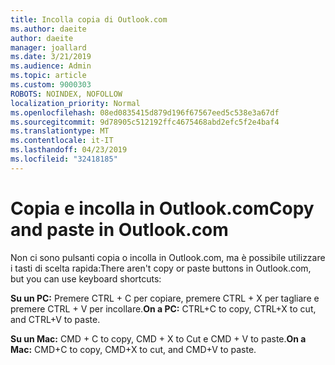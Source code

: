 ```yaml
---
title: Incolla copia di Outlook.com
ms.author: daeite
author: daeite
manager: joallard
ms.date: 3/21/2019
ms.audience: Admin
ms.topic: article
ms.custom: 9000303
ROBOTS: NOINDEX, NOFOLLOW
localization_priority: Normal
ms.openlocfilehash: 08ed0835415d879d196f67567eed5c538e3a67df
ms.sourcegitcommit: 9d78905c512192ffc4675468abd2efc5f2e4baf4
ms.translationtype: MT
ms.contentlocale: it-IT
ms.lasthandoff: 04/23/2019
ms.locfileid: "32418185"
---
```

# <a name="copy-and-paste-in-outlookcom"></a><span data-ttu-id="dd164-102">Copia e incolla in Outlook.com</span><span class="sxs-lookup"><span data-stu-id="dd164-102">Copy and paste in Outlook.com</span></span>

<span data-ttu-id="dd164-103">Non ci sono pulsanti copia o incolla in Outlook.com, ma è possibile utilizzare i tasti di scelta rapida:</span><span class="sxs-lookup"><span data-stu-id="dd164-103">There aren't copy or paste buttons in Outlook.com, but you can use keyboard shortcuts:</span></span>

<span data-ttu-id="dd164-104">**Su un PC:** Premere CTRL + C per copiare, premere CTRL + X per tagliare e premere CTRL + V per incollare.</span><span class="sxs-lookup"><span data-stu-id="dd164-104">**On a PC:** CTRL+C to copy, CTRL+X to cut, and CTRL+V to paste.</span></span>

<span data-ttu-id="dd164-105">**Su un Mac:** CMD + C to copy, CMD + X to Cut e CMD + V to paste.</span><span class="sxs-lookup"><span data-stu-id="dd164-105">**On a Mac:** CMD+C to copy, CMD+X to cut, and CMD+V to paste.</span></span>